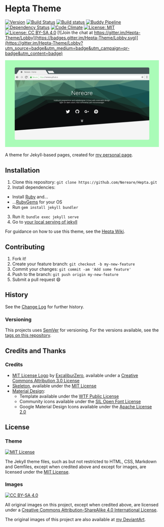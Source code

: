 # Hepta Theme

[![Version](https://img.shields.io/badge/version-0.2.0-lightgrey.svg "0.2.0")](https://github.com/nereare/Hepta/)
[![Build Status](https://travis-ci.org/Nereare/Hepta.svg?branch=master)](https://travis-ci.org/Nereare/Hepta)
[![Build status](https://ci.appveyor.com/api/projects/status/686tb282e675adyc?svg=true)](https://ci.appveyor.com/project/Nereare/hepta)
[![Buddy Pipeline](https://app.buddy.works/nereare/hepta/pipelines/pipeline/53801/badge.svg?token=7234c52b12afa2f108244ef7dbdf851e7a6555c8ad8397fd2b8dd7da4f983869)](https://app.buddy.works/nereare/hepta/pipelines/pipeline/53801)
[![Dependency Status](https://dependencyci.com/github/Nereare/Hepta/badge)](https://dependencyci.com/github/Nereare/Hepta)
[![Code Climate](https://codeclimate.com/github/Nereare/Hepta/badges/gpa.svg)](https://codeclimate.com/github/Nereare/Hepta)
[![License: MIT](https://img.shields.io/badge/License-MIT-yellow.svg)](https://opensource.org/licenses/MIT)
[![License: CC BY-SA 4.0](https://img.shields.io/badge/License-CC%20BY--SA%204.0-lightgrey.svg)](http://creativecommons.org/licenses/by-sa/4.0/)
[![Join the chat at https://gitter.im/Hepta-Theme/Lobby](https://badges.gitter.im/Hepta-Theme/Lobby.svg)](https://gitter.im/Hepta-Theme/Lobby?utm_source=badge&utm_medium=badge&utm_campaign=pr-badge&utm_content=badge)

![Hepta Theme concept art](./screenshot.png "Mockup screenshot concept art from Hepta Theme")

A theme for Jekyll-based pages, created for [my personal page](https://nereare.github.io/).

## Installation

1. Clone this repository: `git clone https://github.com/Nereare/Hepta.git`
2. Install dependencies:
  * Install [Ruby](https://www.ruby-lang.org/en/downloads/) and...
  * ...[RubyGems](https://rubygems.org/pages/download) for your OS
  * Run `gem install jekyll bundler`
3. Run it: `bundle exec jekyll serve`
4. Go to [your local serving of jekyll](http://localhost:4000)

For guidance on how to use this theme, see the [Hepta Wiki](https://github.com/Nereare/Hepta/wiki).

## Contributing

1. Fork it!
2. Create your feature branch: `git checkout -b my-new-feature`
3. Commit your changes: `git commit -am 'Add some feature'`
4. Push to the branch: `git push origin my-new-feature`
5. Submit a pull request :smile:

## History

See the [Change Log](https://github.com/Nereare/Hepta/blob/master/changelog.md) for further history.

### Versioning

This projects uses [SemVer](http://semver.org/) for versioning. For the versions available, see the [tags on this repository](https://github.com/Nereare/Hepta/tags).

## Credits and Thanks

### Credits

 * [MIT License Logo](http://excaliburzero.deviantart.com/art/MIT-License-Logo-595847140) by [ExcaliburZero](http://excaliburzero.deviantart.com/), available under a [Creative Commons Attribution 3.0 License](https://creativecommons.org/licenses/by/3.0/)
 * [Skeleton](https://github.com/dhg/Skeleton), available under the [MIT License](https://opensource.org/licenses/MIT)
 * [Material Design](https://github.com/Templarian/MaterialDesign):
    * Template available under the [WTF Public License](http://www.wtfpl.net/)
    * Community icons available under the [SIL Open Font License](https://opensource.org/licenses/OFL-1.1)
    * Google Material Design Icons available under the [Apache License 2.0](https://www.apache.org/licenses/LICENSE-2.0)

## License

### Theme

[![MIT License](http://i.imgur.com/Ze3dFob.png "MIT License")](https://opensource.org/licenses/MIT)

The Jekyll theme files, such as but not restricted to HTML, CSS, Markdown and Gemfiles, except when credited
above and except for images, are licensed under the [MIT License](https://opensource.org/licenses/MIT).

### Images

[![CC BY-SA 4.0](https://i.creativecommons.org/l/by-sa/4.0/88x31.png "Creative Commons License")](http://creativecommons.org/licenses/by-sa/4.0/)

All original images on this project, except when credited above, are licensed under a [Creative Commons
Attribution-ShareAlike 4.0 International License](http://creativecommons.org/licenses/by-sa/4.0/).

The original images of this project are also available at [my DeviantArt](http://nereare.deviantart.com/gallery/63150759/Hepta-Theme).
